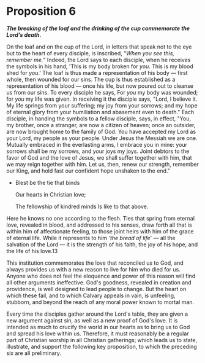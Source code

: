 # Proposition 6

***The breaking of the loaf and the drinking of the cup commemorate the Lord's death.***

On the loaf and on the cup of the Lord, in letters that speak not to the eye but to the heart of every disciple, is inscribed, "*When you see this, remember me.*" Indeed, the Lord says to each disciple, when he receives the symbols in his hand, 'This is my body broken for *you*. This is my blood shed for *you*.' The loaf is thus made a representation of his body — first whole, then wounded for our sins. The cup is thus established as a representation of his blood — once his life, but now poured out to cleanse us from our sins. To every disciple he says, For *you* my body was wounded; for *you* my life was given. In receiving it the disciple says, "Lord, I believe it. My life springs from your suffering; my joy from your sorrows; and my hope of eternal glory from your humiliation and abasement even to death." Each disciple, in handing the symbols to a fellow disciple, says, in effect, "You, my brother, once a stranger, are now a citizen of heaven; once an outsider, are now brought home to the family of God. You have accepted my Lord as your Lord, my people as your people. Under Jesus the Messiah we are one. Mutually embraced in the everlasting arms, I embrace you in mine: your sorrows shall be my sorrows, and your joys my joys. Joint debtors to the favor of God and the love of Jesus, we shall suffer together with him, that we may reign together with him. Let us, then, renew our strength, remember our King, and hold fast our confident hope unshaken to the end."

- Blest be the tie that binds

  Our hearts in Christian love;

  The fellowship of kindred minds
  Is like to that above.


Here he knows no one according to the flesh. Ties that spring from eternal love, revealed in blood, and addressed to his senses, draw forth all that is within him of affectionate feeling, to those joint heirs with him of the grace of eternal life. While it represents to him '*the bread of life*' — all the salvation of the Lord — it is the strength of his faith, the joy of his hope, and the life of his love.13

This institution commemorates the love that reconciled us to God, and always provides us with a new reason to live for him who died for us. Anyone who does not feel the eloquence and power of this reason will find all other arguments ineffective. God's goodness, revealed in creation and providence, is well designed to lead people to change. But the heart on which these fail, and to which Calvary appeals in vain, is unfeeling, stubborn, and beyond the reach of any moral power known to mortal man.

Every time the disciples gather around the Lord's table, they are given a new argument against sin, as well as a new proof of God's love. It is intended as much to crucify the world in our hearts as to bring us to God and spread his love within us. Therefore, it must reasonably be a regular part of Christian worship in all Christian gatherings; which leads us to state, illustrate, and support the following key proposition, to which the preceding six are all preliminary.
